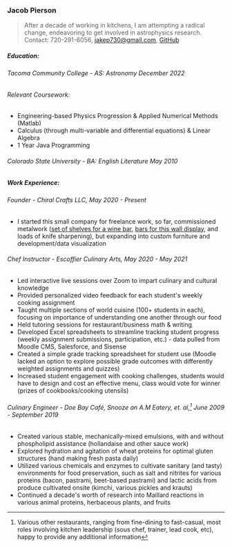 ### Jacob Pierson

> After a decade of working in kitchens, I am attempting a radical change, 
> endeavoring to get involved in astrophysics research. 
> Contact: 720-291-6056, [jakep730@gmail.com](mailto:jakep730@gmail.com), [GitHub](https://github.com/awhooshingwind)

##### Education:

###### Tacoma Community College - AS: Astronomy *December 2022*  
 
###### Relevant Coursework:
- Engineering-based Physics Progression & Applied Numerical Methods (Matlab)
- Calculus (through multi-variable and differential equations) & Linear Algebra
- 1 Year Java Programming  

###### Colorado State University - BA: English Literature *May 2010*  

##### Work Experience: 

###### Founder - *Chiral Crafts LLC, May 2020 - Present*

- I started this small company for freelance work, so far, commissioned metalwork ([set of shelves for a wine bar](/images/all_together_now.png), [bars for this wall display](/images/bars_vert.png), and loads of knife sharpening), but expanding into custom furniture and development/data visualization  

###### Chef Instructor - *Escoffier Culinary Arts, May 2020 - May 2021*

- Led interactive live sessions over Zoom to impart culinary and cultural knowledge
- Provided personalized video feedback for each student's weekly cooking assignment
- Taught multiple sections of world cuisine (100+ students in each), focusing on importance of understanding one another through our food
- Held tutoring sessions for restaurant/business math & writing
- Developed Excel spreadsheets to streamline tracking student progress (weekly assignment submissions, participation, etc.) - data pulled from Moodle CMS, Salesforce, and Sisense
- Created a simple grade tracking spreadsheet for student use (Moodle lacked an option to explore possible grade outcomes with differently weighted assignments and quizzes)
- Increased student engagement with cooking challenges, students would have to design and cost an effective menu, class would vote for winner (prizes of cookbooks/cooking utensils)  

###### Culinary Engineer - *Doe Bay Café, Snooze an A.M Eatery, et. al,[^1] June 2009 - September 2019*

- Created various stable, mechanically-mixed emulsions, with and without phospholipid assistance (hollandaise and other sauce work)
- Explored hydration and agitation of wheat proteins for optimal gluten structures (hand making fresh pasta daily)
- Utilized various chemicals and enzymes to cultivate sanitary (and tasty) environments for food preservation, such as salt and nitrites for various proteins (bacon, pastrami, beet-based pastrami) and lactic acids from produce cultivated onsite (kimchi, various pickles and krauts)
- Continued a decade's worth of research into Maillard reactions in various animal proteins, herbaceous plants, and fruits


[^1]: Various other restaurants, ranging from fine-dining to fast-casual, most roles involving kitchen leadership (sous chef, trainer, lead cook, etc), happy to provide any additional information
